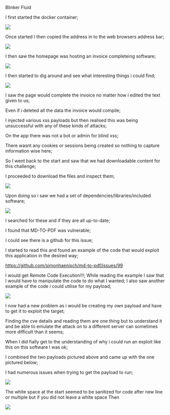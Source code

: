 Blinker Fluid

I first started the docker container;

<img src= "./blinker fluid start.png">

Once started I then copied the address in to the web browsers address bar;

<img src= "./blinker fluid home.png">

I then saw the homepage was hosting an invoice completeing software;

<img src= "./blinker fluid invoice.png">

I then started to dig around and see what interesting things i could find;

<img src= "./blinker fluid new invoice.png">

I saw the page would complete the invoice no matter how i edited the text given to us;

Even if i deleted all the data the invoice would compile;

I injected various xss payloads but then realised this was being unsuccessful with any of these kinds of attacks;

On the app there was not a bot or admin for blind xss;

There wasnt any cookies or sessions being created so nothing to capture information wise here;

So I went back to the start and saw that we had downloadable content for this challenge;

I proceeded to download the files and inspect them;

<img src= "./blinkers index backend.png">

Upon doing so i saw we had a set of dependencies/libraries/included software;

<img src= "./blinkers package.json backend.png">

I searched for these and if they are all up-to-date;

I found that MD-TO-PDF was vulnerable;

I could see there is a github for this issue;

I started to read this and found an example of the code that would exploit this application in the desired way;

https://github.com/simonhaenisch/md-to-pdf/issues/99

I would get Remote Code Execution!!!;
While reading the example I saw that I would have to manipulate the code to do what I wanted;
I also saw another example of the code i could utilise for my payload;

<img src= "./github code.png">

I now had a new problem as i would be creating my own payload and have to get it to exploit the target; 

Finding the cve details and reading them are one thing but to understand it and be able to 
emulate the attack on to a different server can sometimes more difficult than it seems;

When I did fially get to the understanding of why i could run an exploit like this on this software I was ok;

I combined the two payloads pictured above and came up with the one pictured below;

I had numerous issues when trying to get the payload to run;

<img src= "./blinker fluid new invoice with payload.png">

The white space at the start seemed to be sanitized for code after new line or multiple but if you did not leave a white space Then

<img src= "./blinker fluid flag.png">
